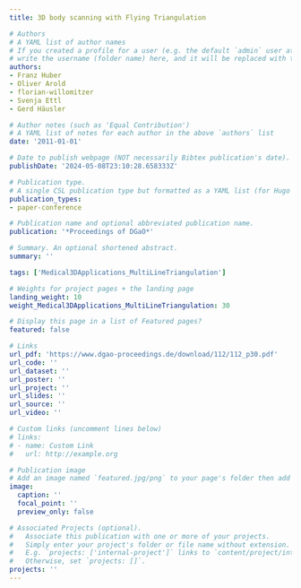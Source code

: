 ```yaml
---
title: 3D body scanning with Flying Triangulation

# Authors
# A YAML list of author names
# If you created a profile for a user (e.g. the default `admin` user at `content/authors/admin/`), 
# write the username (folder name) here, and it will be replaced with their full name and linked to their profile.
authors:
- Franz Huber
- Oliver Arold
- florian-willomitzer
- Svenja Ettl
- Gerd Häusler

# Author notes (such as 'Equal Contribution')
# A YAML list of notes for each author in the above `authors` list
date: '2011-01-01'

# Date to publish webpage (NOT necessarily Bibtex publication's date).
publishDate: '2024-05-08T23:10:28.658333Z'

# Publication type.
# A single CSL publication type but formatted as a YAML list (for Hugo requirements).
publication_types:
- paper-conference

# Publication name and optional abbreviated publication name.
publication: '*Proceedings of DGaO*'

# Summary. An optional shortened abstract.
summary: ''

tags: ['Medical3DApplications_MultiLineTriangulation']

# Weights for project pages + the landing page
landing_weight: 10
weight_Medical3DApplications_MultiLineTriangulation: 30

# Display this page in a list of Featured pages?
featured: false

# Links
url_pdf: 'https://www.dgao-proceedings.de/download/112/112_p30.pdf'
url_code: ''
url_dataset: ''
url_poster: ''
url_project: ''
url_slides: ''
url_source: ''
url_video: ''

# Custom links (uncomment lines below)
# links:
# - name: Custom Link
#   url: http://example.org

# Publication image
# Add an image named `featured.jpg/png` to your page's folder then add a caption below.
image:
  caption: ''
  focal_point: ''
  preview_only: false

# Associated Projects (optional).
#   Associate this publication with one or more of your projects.
#   Simply enter your project's folder or file name without extension.
#   E.g. `projects: ['internal-project']` links to `content/project/internal-project/index.md`.
#   Otherwise, set `projects: []`.
projects: ''
---
```

